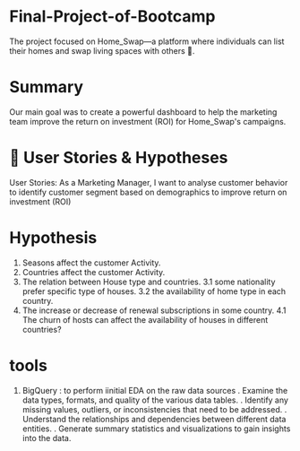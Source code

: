 # Final-Project-of-Bootcamp
The project focused on Home_Swap—a platform where individuals can list their homes and swap living spaces with others 🏡.

# Summary
Our main goal was to create a powerful dashboard to help the marketing team improve the return on investment (ROI) for Home_Swap's campaigns.

# 💭 User Stories & Hypotheses
 User Stories:
 As a Marketing Manager, I want to analyse customer behavior to identify customer segment based on demographics to improve return on investment (ROI)

# Hypothesis 
1. Seasons affect the customer Activity. 
2. Countries affect the customer Activity. 
3. The relation between House type and countries. 
     3.1 some nationality prefer specific type of houses. 
     3.2 the availability of home type in each country. 
4. The increase or decrease of renewal subscriptions in some country.
   4.1 The churn of hosts can affect the availability of houses in different countries?
# tools
 1. BigQuery :
   to perform iinitial EDA on the raw data sources
   . Examine the data types, formats, and quality of the various data tables.
   . Identify any missing values, outliers, or inconsistencies that need to be addressed.
   . Understand the relationships and dependencies between different data entities.
   . Generate summary statistics and visualizations to gain insights into the data.
